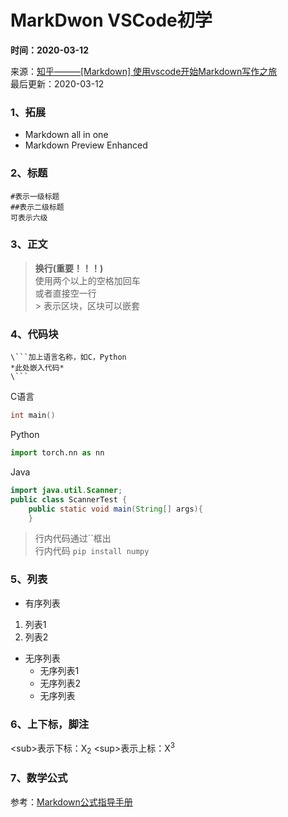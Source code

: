 # MarkDwon VSCode初学
__时间：2020-03-12__  

来源：[知乎———[Markdown] 使用vscode开始Markdown写作之旅](https://zhuanlan.zhihu.com/p/56943330)      
最后更新：2020-03-12
### 1、拓展
+ Markdown all in one
+ Markdown Preview Enhanced
### 2、标题
    #表示一级标题  
    ##表示二级标题   
    可表示六级   
### 3、正文
>    __换行(重要！！！)__  
    使用两个以上的空格加回车   
    或者直接空一行    
    \> 表示区块，区块可以嵌套   

### 4、代码块
    \```加上语言名称，如C，Python  
    *此处嵌入代码*  
    \```

C语言
```c
int main()
```
Python
```python
import torch.nn as nn
```
Java
```java
import java.util.Scanner;
public class ScannerTest {
    public static void main(String[] args){
    }
```
>行内代码通过\``框出       
>行内代码  ``pip install numpy``     
### 5、列表
+ 有序列表
1. 列表1
2. 列表2
+ 无序列表
  - 无序列表1
  - 无序列表2
  * 无序列表
### 6、上下标，脚注
\<sub>表示下标：X<sub>2</sub> 
\<sup>表示上标：X<sup>3</sup>
### 7、数学公式
参考：[Markdown公式指导手册](https://www.zybuluo.com/codeep/note/163962)
